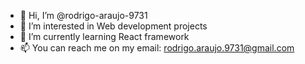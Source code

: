- 👋 Hi, I’m @rodrigo-araujo-9731
- 👀 I’m interested in Web development projects
- 🌱 I’m currently learning React framework
- 📫 You can reach me on my email: rodrigo.araujo.9731@gmail.com

<!---
rodrigo-araujo-9731/rodrigo-araujo-9731 is a ✨ special ✨ repository because its `README.md` (this file) appears on your GitHub profile.
You can click the Preview link to take a look at your changes.
--->
